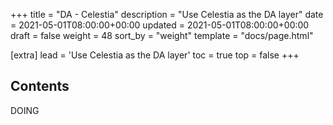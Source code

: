 +++
title = "DA - Celestia"
description = "Use Celestia as the DA layer"
date = 2021-05-01T08:00:00+00:00
updated = 2021-05-01T08:00:00+00:00
draft = false
weight = 48
sort_by = "weight"
template = "docs/page.html"

[extra]
lead = 'Use Celestia as the DA layer'
toc = true
top = false
+++

## Contents
DOING
